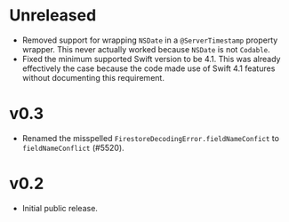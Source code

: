 # Unreleased
- Removed support for wrapping `NSDate` in a `@ServerTimestamp` property
  wrapper. This never actually worked because `NSDate` is not `Codable`.
- Fixed the minimum supported Swift version to be 4.1. This was already
  effectively the case because the code made use of Swift 4.1 features without
  documenting this requirement.

# v0.3
- Renamed the misspelled `FirestoreDecodingError.fieldNameConfict` to
  `fieldNameConflict` (#5520).

# v0.2
- Initial public release.

